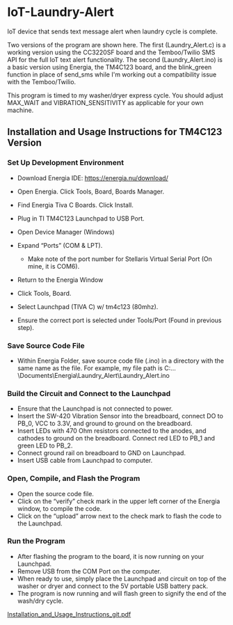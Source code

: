 # IoT-Laundry-Alert
IoT device that sends text message alert when laundry cycle is complete. 

Two versions of the program are shown here. The first (Laundry_Alert.c) is a 
working version using the CC3220SF board and the Temboo/Twilio SMS API for the 
full IoT text alert functionality. The second (Laundry_Alert.ino) is a basic version 
using Energia, the TM4C123 board, and the blink_green function in place of send_sms 
while I'm working out a compatibility issue with the Temboo/Twilio.

This program is timed to my washer/dryer express cycle. You should adjust MAX_WAIT
and VIBRATION_SENSITIVITY as applicable for your own machine. 

## Installation and Usage Instructions for TM4C123 Version

### Set Up Development Environment
- Download Energia IDE: https://energia.nu/download/
- Open Energia. Click Tools, Board, Boards Manager. 
- Find Energia Tiva C Boards. Click Install.

- Plug in TI TM4C123 Launchpad to USB Port.

- Open Device Manager (Windows)
- Expand “Ports” (COM & LPT).
  - Make note of the port number for Stellaris Virtual Serial Port (On mine, it is COM6).

- Return to the Energia Window
- Click Tools, Board.
- Select Launchpad (TIVA C) w/ tm4c123 (80mhz).
- Ensure the correct port is selected under Tools/Port (Found in previous step).

### Save Source Code File
- Within Energia Folder, save source code file (.ino) in a directory with the same name as the file. For example, my file path is C:…\Documents\Energia\Laundry_Alert\Laundry_Alert.ino

### Build the Circuit and Connect to the Launchpad
- Ensure that the Launchpad is not connected to power.
- Insert the SW-420 Vibration Sensor into the breadboard, connect DO to PB_0, VCC to 3.3V, and ground to ground on the breadboard.
- Insert LEDs with 470 Ohm resistors connected to the anodes, and cathodes to ground on the breadboard. Connect red LED to PB_1 and green LED to PB_2.
- Connect ground rail on breadboard to GND on Launchpad.
- Insert USB cable from Launchpad to computer. 
 
### Open, Compile, and Flash the Program
- Open the source code file.
- Click on the “verify” check mark in the upper left corner of the Energia window, to compile the code.
- Click on the “upload” arrow next to the check mark to flash the code to the Launchpad.

### Run the Program
- After flashing the program to the board, it is now running on your Launchpad.
- Remove USB from the COM Port on the computer. 
- When ready to use, simply place the Launchpad and circuit on top of the washer or dryer and connect to the 5V portable USB battery pack.
- The program is now running and will flash green to signify the end of the wash/dry cycle. 

[Installation_and_Usage_Instructions_git.pdf](https://github.com/joycemaferko/IoT-Laundry-Alert/files/7114052/Installation_and_Usage_Instructions_git.pdf)

